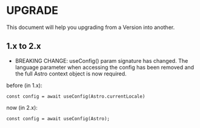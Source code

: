 # UPGRADE

This document will help you upgrading from a Version into another.

## 1.x to 2.x

- BREAKING CHANGE: useConfig() param signature has changed. The language parameter when accessing the config has been removed and the full Astro context object is now required.

before (in 1.x):

```astro
const config = await useConfig(Astro.currentLocale)
```

now (in 2.x):

```astro
const config = await useConfig(Astro);
```
